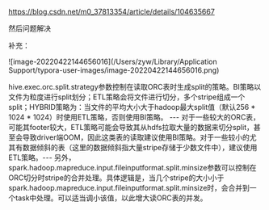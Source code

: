 https://blog.csdn.net/m0_37813354/article/details/104635667



然后问题解决

补充：

![image-20220422144656016](/Users/zyw/Library/Application Support/typora-user-images/image-20220422144656016.png)

hive.exec.orc.split.strategy参数控制在读取ORC表时生成split的策略。BI策略以文件为粒度进行split划分；ETL策略会将文件进行切分，多个stripe组成一个split；HYBRID策略为：当文件的平均大小大于hadoop最大split值（默认256 * 1024 * 1024）时使用ETL策略，否则使用BI策略。 --- 对于一些较大的ORC表，可能其footer较大，ETL策略可能会导致其从hdfs拉取大量的数据来切分split，甚至会导致driver端OOM，因此这类表的读取建议使用BI策略。对于一些较小的尤其有数据倾斜的表（这里的数据倾斜指大量stripe存储于少数文件中），建议使用ETL策略。--- 另外，spark.hadoop.mapreduce.input.fileinputformat.split.minsize参数可以控制在ORC切分时stripe的合并处理。具体逻辑是，当几个stripe的大小小于spark.hadoop.mapreduce.input.fileinputformat.split.minsize时，会合并到一个task中处理。可以适当调小该值，以此增大读ORC表的并发。